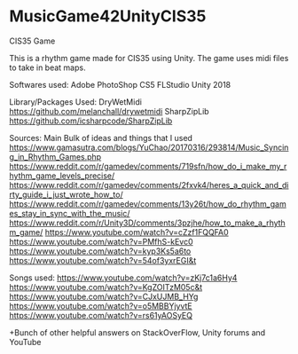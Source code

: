 # MusicGame42UnityCIS35
CIS35 Game

This is a rhythm game made for CIS35 using Unity. The game uses midi files to take in beat maps.

Softwares used:
Adobe PhotoShop CS5
FLStudio
Unity 2018

Library/Packages Used:
DryWetMidi https://github.com/melanchall/drywetmidi
SharpZipLib https://github.com/icsharpcode/SharpZipLib


Sources:
Main Bulk of ideas and things that I used
https://www.gamasutra.com/blogs/YuChao/20170316/293814/Music_Syncing_in_Rhythm_Games.php
https://www.reddit.com/r/gamedev/comments/719sfn/how_do_i_make_my_rhythm_game_levels_precise/
https://www.reddit.com/r/gamedev/comments/2fxvk4/heres_a_quick_and_dirty_guide_i_just_wrote_how_to/
https://www.reddit.com/r/gamedev/comments/13y26t/how_do_rhythm_games_stay_in_sync_with_the_music/
https://www.reddit.com/r/Unity3D/comments/3pzjhe/how_to_make_a_rhythm_game/
https://www.youtube.com/watch?v=cZzf1FQQFA0
https://www.youtube.com/watch?v=PMfhS-kEvc0
https://www.youtube.com/watch?v=kyp3Ks5a6to
https://www.youtube.com/watch?v=54of3yxrEGI&t

Songs used:
https://www.youtube.com/watch?v=zKj7c1a6Hy4
https://www.youtube.com/watch?v=KgZOITzM05c&t
https://www.youtube.com/watch?v=CJxUJMB_HYg
https://www.youtube.com/watch?v=o5MBBYjyvtE
https://www.youtube.com/watch?v=rs61yAOSyEQ

+Bunch of other helpful answers on StackOverFlow, Unity forums and YouTube
